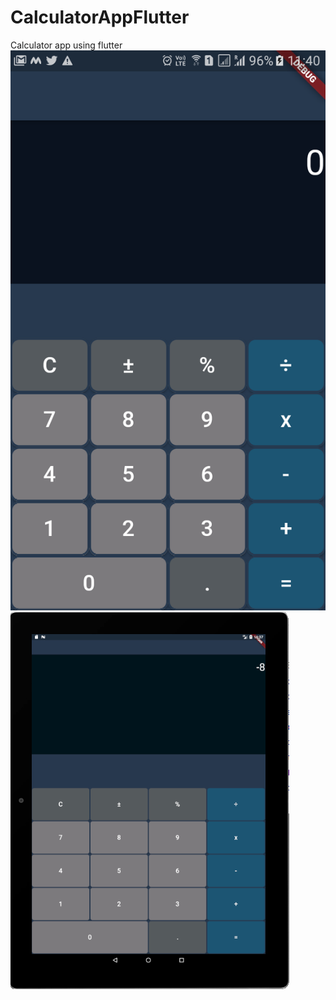 # CalculatorAppFlutter
Calculator app using flutter
![Mobile](./ScreenShots/mobile.png "mobile")
![Tablet](./ScreenShots/tablet.png "tablet")
